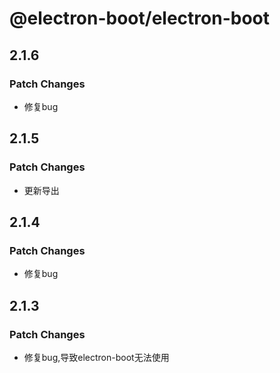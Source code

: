 # @electron-boot/electron-boot

## 2.1.6

### Patch Changes

- 修复bug

## 2.1.5

### Patch Changes

- 更新导出

## 2.1.4

### Patch Changes

- 修复bug

## 2.1.3

### Patch Changes

- 修复bug,导致electron-boot无法使用
